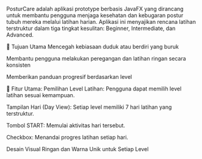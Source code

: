 PosturCare adalah aplikasi prototype berbasis JavaFX yang dirancang untuk membantu pengguna menjaga kesehatan dan kebugaran postur tubuh mereka melalui latihan harian. Aplikasi ini menyajikan rencana latihan terstruktur dalam tiga tingkat kesulitan: Beginner, Intermediate, dan Advanced.

🎯 Tujuan Utama Mencegah kebiasaan duduk atau berdiri yang buruk

Membantu pengguna melakukan peregangan dan latihan ringan secara konsisten

Memberikan panduan progresif berdasarkan level

📱 Fitur Utama: Pemilihan Level Latihan: Pengguna dapat memilih level latihan sesuai kemampuan.

Tampilan Hari (Day View): Setiap level memiliki 7 hari latihan yang terstruktur.

Tombol START: Memulai aktivitas hari tersebut.

Checkbox: Menandai progres latihan setiap hari.

Desain Visual Ringan dan Warna Unik untuk Setiap Level
